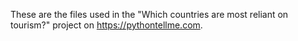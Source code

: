 These are the files used in the "Which countries are most reliant on tourism?" project on https://pythontellme.com.
